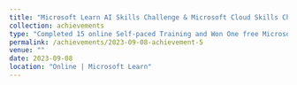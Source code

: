 ```yaml
---
title: "Microsoft Learn AI Skills Challenge & Microsoft Cloud Skills Challenge, Participant"
collection: achievements
type: "Completed 15 online Self‑paced Training and Won One free Microsoft certification exam. Modules:176 , Training Time: 138 Hours and Passed Azure AI Fundamentals‑ AI900, Obtained marks: 816/1000."
permalink: /achievements/2023-09-08-achievement-5
venue: ""
date: 2023-09-08
location: "Online | Microsoft Learn"
---
```


